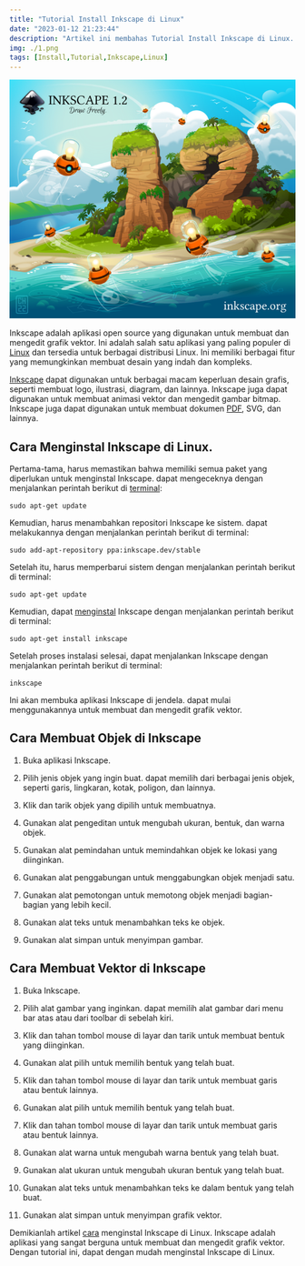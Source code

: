 ```yaml
---
title: "Tutorial Install Inkscape di Linux"
date: "2023-01-12 21:23:44"
description: "Artikel ini membahas Tutorial Install Inkscape di Linux. Dengan tutorial ini, dapat dengan mudah menginstal Inkscape di Linux."
img: ./1.png
tags: [Install,Tutorial,Inkscape,Linux]
---
```


![Install Inkscape di Linux](1.png)

Inkscape adalah aplikasi open source yang digunakan untuk membuat dan mengedit grafik vektor. Ini adalah salah satu aplikasi yang paling populer di [Linux](https://wappur.my.id/tags/linux/) dan tersedia untuk berbagai distribusi Linux. Ini memiliki berbagai fitur yang memungkinkan membuat desain yang indah dan kompleks.

[Inkscape](https://wappur.my.id/tags/inkscape/) dapat digunakan untuk berbagai macam keperluan desain grafis, seperti membuat logo, ilustrasi, diagram, dan lainnya. Inkscape juga dapat digunakan untuk membuat animasi vektor dan mengedit gambar bitmap. Inkscape juga dapat digunakan untuk membuat dokumen [PDF](https://wappur.my.id/tags/pdf/), SVG, dan lainnya.


## Cara Menginstal Inkscape di Linux.

Pertama-tama, harus memastikan bahwa memiliki semua paket yang diperlukan untuk menginstal Inkscape. dapat mengeceknya dengan menjalankan perintah berikut di [terminal](https://wappur.my.id/tags/terminal/):

    sudo apt-get update

Kemudian, harus menambahkan repositori Inkscape ke sistem. dapat melakukannya dengan menjalankan perintah berikut di terminal:

    sudo add-apt-repository ppa:inkscape.dev/stable

Setelah itu, harus memperbarui sistem dengan menjalankan perintah berikut di terminal:

    sudo apt-get update

Kemudian, dapat [menginstal](https://wappur.my.id/tags/install/) Inkscape dengan menjalankan perintah berikut di terminal:

    sudo apt-get install inkscape

Setelah proses instalasi selesai, dapat menjalankan Inkscape dengan menjalankan perintah berikut di terminal:

    inkscape

Ini akan membuka aplikasi Inkscape di jendela. dapat mulai menggunakannya untuk membuat dan mengedit grafik vektor.

## Cara Membuat Objek di Inkscape

1. Buka aplikasi Inkscape.

2. Pilih jenis objek yang ingin buat. dapat memilih dari berbagai jenis objek, seperti garis, lingkaran, kotak, poligon, dan lainnya.

3. Klik dan tarik objek yang dipilih untuk membuatnya.

4. Gunakan alat pengeditan untuk mengubah ukuran, bentuk, dan warna objek.

5. Gunakan alat pemindahan untuk memindahkan objek ke lokasi yang diinginkan.

6. Gunakan alat penggabungan untuk menggabungkan objek menjadi satu.

7. Gunakan alat pemotongan untuk memotong objek menjadi bagian-bagian yang lebih kecil.

8. Gunakan alat teks untuk menambahkan teks ke objek.

9. Gunakan alat simpan untuk menyimpan gambar.

## Cara Membuat Vektor di Inkscape

1. Buka Inkscape.

2. Pilih alat gambar yang inginkan. dapat memilih alat gambar dari menu bar atas atau dari toolbar di sebelah kiri.

3. Klik dan tahan tombol mouse di layar dan tarik untuk membuat bentuk yang diinginkan.

4. Gunakan alat pilih untuk memilih bentuk yang telah buat.

5. Klik dan tahan tombol mouse di layar dan tarik untuk membuat garis atau bentuk lainnya.

6. Gunakan alat pilih untuk memilih bentuk yang telah buat.

7. Klik dan tahan tombol mouse di layar dan tarik untuk membuat garis atau bentuk lainnya.

8. Gunakan alat warna untuk mengubah warna bentuk yang telah buat.

9. Gunakan alat ukuran untuk mengubah ukuran bentuk yang telah buat.

10. Gunakan alat teks untuk menambahkan teks ke dalam bentuk yang telah buat.

11. Gunakan alat simpan untuk menyimpan grafik vektor.

Demikianlah artikel [cara](https://wappur.my.id/tags/tutorial/) menginstal Inkscape di Linux. Inkscape adalah aplikasi yang sangat berguna untuk membuat dan mengedit grafik vektor. Dengan tutorial ini, dapat dengan mudah menginstal Inkscape di Linux.